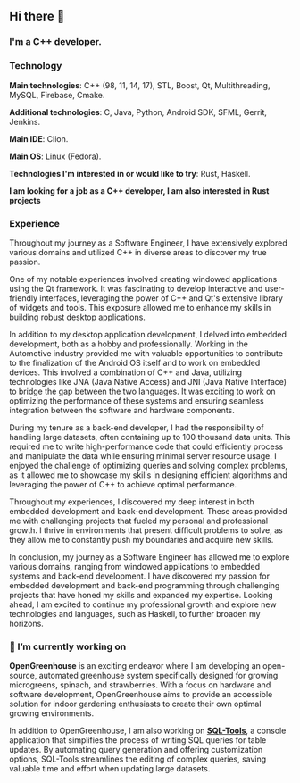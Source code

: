 
## Hi there 👋

### I'm a C++ developer.

### Technology

**Main technologies**: C++ (98, 11, 14, 17), STL, Boost, Qt, Multithreading, MySQL, Firebase, Cmake.

**Additional technologies**: C, Java, Python, Android SDK, SFML, Gerrit, Jenkins.

**Main IDE**: Clion.

**Main OS**: Linux (Fedora).

**Technologies I'm interested in or would like to try**: Rust, Haskell.

**I am looking for a job as a C++ developer, I am also interested in Rust projects**





### Experience

Throughout my journey as a Software Engineer, I have extensively explored various domains and utilized C++ in diverse areas to discover my true passion.

One of my notable experiences involved creating windowed applications using the Qt framework. It was fascinating to develop interactive and user-friendly interfaces, leveraging the power of C++ and Qt's extensive library of widgets and tools. This exposure allowed me to enhance my skills in building robust desktop applications.

In addition to my desktop application development, I delved into embedded development, both as a hobby and professionally. Working in the Automotive industry provided me with valuable opportunities to contribute to the finalization of the Android OS itself and to work on embedded devices. This involved a combination of C++ and Java, utilizing technologies like JNA (Java Native Access) and JNI (Java Native Interface) to bridge the gap between the two languages. It was exciting to work on optimizing the performance of these systems and ensuring seamless integration between the software and hardware components.

During my tenure as a back-end developer, I had the responsibility of handling large datasets, often containing up to 100 thousand data units. This required me to write high-performance code that could efficiently process and manipulate the data while ensuring minimal server resource usage. I enjoyed the challenge of optimizing queries and solving complex problems, as it allowed me to showcase my skills in designing efficient algorithms and leveraging the power of C++ to achieve optimal performance.

Throughout my experiences, I discovered my deep interest in both embedded development and back-end development. These areas provided me with challenging projects that fueled my personal and professional growth. I thrive in environments that present difficult problems to solve, as they allow me to constantly push my boundaries and acquire new skills.

In conclusion, my journey as a Software Engineer has allowed me to explore various domains, ranging from windowed applications to embedded systems and back-end development. I have discovered my passion for embedded development and back-end programming through challenging projects that have honed my skills and expanded my expertise. Looking ahead, I am excited to continue my professional growth and explore new technologies and languages, such as Haskell, to further broaden my horizons.

### 🔭 I’m currently working on

**OpenGreenhouse** is an exciting endeavor where I am developing an open-source, automated greenhouse system specifically designed for growing microgreens, spinach, and strawberries. With a focus on hardware and software development, OpenGreenhouse aims to provide an accessible solution for indoor gardening enthusiasts to create their own optimal growing environments.

In addition to OpenGreenhouse, I am also working on [**SQL-Tools**](https://github.com/cyb3rmavka/SQL-tools), a console application that simplifies the process of writing SQL queries for table updates. By automating query generation and offering customization options, SQL-Tools streamlines the editing of complex queries, saving valuable time and effort when updating large datasets.







